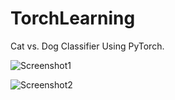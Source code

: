 # TorchLearning
 Cat vs. Dog Classifier Using PyTorch.

![Screenshot1](https://github.com/user-attachments/assets/a98ff4f2-bbd5-4a13-bfe4-17befead4bb9)

![Screenshot2](https://github.com/user-attachments/assets/4794a4b7-9957-43dd-b3dd-6fbcfd7432b1)
